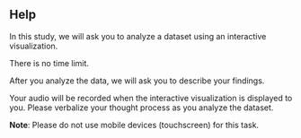 ## Help

In this study, we will ask you to analyze a dataset using an interactive visualization.

There is no time limit.

After you analyze the data, we will ask you to describe your findings.

Your audio will be recorded when the interactive visualization is displayed to you.
Please verbalize your thought process as you analyze the dataset.

**Note**:
Please do not use mobile devices (touchscreen) for this task.